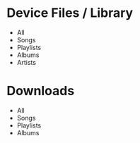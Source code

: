 # Device Files / Library
   - All
   - Songs
   - Playlists
   - Albums
   - Artists

# Downloads
   - All
   - Songs
   - Playlists
   - Albums
